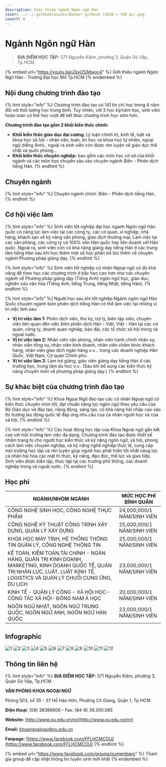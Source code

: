 ```yaml
---
description: Giới thiệu ngành Ngôn ngữ Hàn
cover: ../../.gitbook/assets/Banner gitbook (3420 × 750 px).png
coverY: 0
---
```


# Ngành Ngôn ngữ Hàn

> **ĐỊA ĐIỂM HỌC TẬP:** 371 Nguyễn Kiệm, phường 3, Quận Gò Vấp, Tp.HCM.

{% embed url="https://youtu.be/JQvj2GMwoc4" %}
Giới thiệu ngành Ngôn Ngữ Hàn - Trường Đại học Mở Tp.HCM
{% endembed %}

## Nội dung chương trình đào tạo

{% hint style="info" %}
Chương trình đào tạo có 141 tín chỉ học trong 4 năm đối với thời lượng học trung bình. Tuy nhiên, với 3 học kỳ/năm học, sinh viên hoàn toàn có thể học vượt để kết thúc chương trình học sớm hơn.

**Chương trình đào tạo gồm 2 khối kiến thức chính:**

* **Khối kiến thức giáo dục đại cương**: Lý luận chính trị, kinh tế, luật và khoa học xã hội – nhân văn; toán, tin học và khoa học tự nhiên, ngoại ngữ (tiếng Anh)., ngoài ra sinh viên còn được rèn luyện về giáo dục thể chất và quốc phòng…
* **Khối kiến thức chuyên nghiệp:** bao gồm các môn học cơ sở của khối ngành và các môn học chuyên sâu vào chuyên ngành Biên - Phiên dịch tiếng Hàn.
{% endhint %}

## Chuyên ngành

{% hint style="info" %}
Chuyên ngành chính: Biên - Phiên dịch tiếng Hàn.
{% endhint %}

## Cơ hội việc làm

{% hint style="info" %}
Sinh viên tốt nghiệp đại học ngành Ngôn ngữ Hàn quốc có năng lực làm việc tại các công ty, các cơ quan, xí nghiệp, nhà hàng, khách sạn về kỹ năng văn phòng, giao dịch thương mại; Làm việc tại các văn phòng, các công ty có 100% vốn Hàn quốc hay liên doanh với Hàn quốc. Ngoài ra, sinh viên còn có khả năng giảng dạy tiếng Hàn ở các trung tâm tiếng Hàn sau khi học thêm một số học phần bổ túc thêm về chuyên ngành Phương pháp giảng dạy.
{% endhint %}

{% hint style="info" %}
Sinh viên tốt nghiệp cử nhân Ngoại ngữ có đủ khả năng để theo học các chương trình ở bậc học cao hơn như các chuyên ngành về Phương pháp giảng dạy (Tiếng Anh) ngôn ngữ học, giáo dục, nghiên cứu văn hóa (Tiếng Anh, tiếng Trung, tiếng Nhật, tiếng Hàn).
{% endhint %}

{% hint style="info" %}
Người học sau khi tốt nghiệp Ngành ngôn ngữ Hàn Quốc chuyên ngành biên phiên dịch tiếng Hàn có thể làm việc tại những vị trí việc làm sau:

* **Vị trí việc làm 1:** Phiên dịch viên, thư ký, trợ lý, biên tập viên, chuyên viên liên quan đến việc biên phiên dịch Hàn - Việt, Việt - Hàn tại các cơ quan, công ty, doanh quan nghiệp, báo đài, các tổ chức xã hội trong và ngoài nước.
* **Vị trí việc làm 2:** Nhân viên văn phòng, nhân viên hành chính nhân sự, nhân viên tổng vụ, nhân viên kinh doanh, nhân viên chăm khóc khách hàng, nhân viên giao dịch ngân hàng v.v... trong các doanh nghiệp Hàn Quốc, Việt Nam, Cơ quan Chính phủ.
* **Vị trí việc làm 3:** Làm trợ giảng, giáo viên giảng dạy tiếng Hàn ở các trường học, trung tâm du học v.v.. (Sau khi bổ sung các kiến thức kỹ năng chuyên môn về phương pháp giảng dạy.)
{% endhint %}

## Sự khác biệt của chương trình đào tạo

{% hint style="info" %}
Khoa Ngọai Ngữ đào tạo các cử nhân Ngoại ngữ có kiến thức chuyên môn tốt, đạt chuẩn năng lực ngôn ngữ theo yêu cầu của Bộ Giáo dục và đào tạo, năng động, sáng tạo, có khả năng hội nhập cao vào thị trường lao động quốc tế đáp ứng nhu cầu của cá nhân người học và của xã hội.
{% endhint %}

{% hint style="info" %}
Các hoạt động học tập của Khoa Ngoại ngữ gắn kết cao với môi trường làm việc đa dạng. Chương trình đào tạo được thiết kế nhằm trang bị cho người học kiến thức và kỹ năng ngôn ngữ, xã hội, phong cách làm việc chuyên nghiệp, và kỹ năng nghề nghiệp thực tế, cung cấp môi trường học tập và rèn luyện giúp người học phát triển tốt nhất năng lực cá nhân hài hòa các mặt tri thức, kỹ năng, đạo đức, thể lực và giao tiếp. Sinh viên được kiến tập, thực tập tại các trường phổ thông, các doanh nghiệp trong và ngoài nước.
{% endhint %}

## Học phí

| NGÀNH/NHÓM NGÀNH                                                                                                                                                                  | MỨC HỌC PHÍ BÌNH QUÂN      |
| --------------------------------------------------------------------------------------------------------------------------------------------------------------------------------- | -------------------------- |
| CÔNG NGHỆ SINH HỌC, CÔNG NGHỆ THỰC PHẨM                                                                                                                                           | 24,000,000/1 NĂM/SINH VIÊN |
| CÔNG NGHỆ KỸ THUẬT CÔNG TRÌNH XÂY DỰNG, QUẢN LÝ XÂY DỰNG                                                                                                                          | 25,000,000/1 NĂM/SINH VIÊN |
| KHOA HỌC MÁY TÍNH, HỆ THỐNG THÔNG TIN QUẢN LÝ, CÔNG NGHỆ THÔNG TIN                                                                                                                | 25,000,000/1 NĂM/SINH VIÊN |
| KẾ TOÁN, KIỂM TOÁN,TÀI CHÍNH - NGÂN HÀNG, QUẢN TRỊ KINH DOANH, MARKETING, KINH DOANH QUỐC TẾ, QUẢN TRỊ NHÂN LỰC, LUẬT, LUẬT KINH TẾ, LOGISTICS VÀ QUẢN LÝ CHUỖI CUNG ỨNG, DU LỊCH | 23,000,000/1 NĂM/SINH VIÊN |
| KINH TẾ - QUẢN LÝ CÔNG - XÃ HỘI HỌC- CÔNG TÁC XÃ HỘI- ĐÔNG NAM Á HỌC                                                                                                              | 20,000,000/1 NĂM/SINH VIÊN |
| NGÔN NGỮ NHẬT, NGÔN NGỮ TRUNG QUỐC, NGÔN NGỮ ANH, NGÔN NGỮ HÀN QUỐC                                                                                                               | 23,000,000/1 NĂM/SINH VIÊN |

## Infographic

![1](<../../.gitbook/assets/1 - tiêu đề (3).png>) ![2](<../../.gitbook/assets/2 - giới thiệu chung (8).png>) ![3](<../../.gitbook/assets/3 - việc làm (3).png>) ![4](<../../.gitbook/assets/4 - CƠ HỘI VIỆC LÀM (1).png>) ![5](<../../.gitbook/assets/5 - CƠ HỘI VIỆC LÀM (1).png>) ![6](<../../.gitbook/assets/6 - định hướng đào tạo (1).png>) ![7](<../../.gitbook/assets/7 - định hướng đào tạo (1).png>) ![8](<../../.gitbook/assets/8 - chương trình đào tạo.png>) ![9](<../../.gitbook/assets/9 - nd ctdt (2).png>) ![10](<../../.gitbook/assets/11 - học phí.png>) ![11](<../../.gitbook/assets/12 - học phí (4).png>) ![12](<../../.gitbook/assets/13 - liên hệ.png>)

## Thông tin liên hệ

{% hint style="info" %}
**ĐỊA ĐIỂM HỌC TẬP:** 371 Nguyễn Kiệm, phường 3, Quận Gò Vấp, Tp.HCM.

**VĂN PHÒNG KHOA NGOẠI NGỮ**

Phòng 503, số 35 - 37 Hồ Hảo Hớn, Phường Cô Giang, Quận 1, Tp.HCM

**Điện thoại:** (08) 38386606 - Fax: (84-8) 39.300.085

**Website:** [http://www.ou.edu.vn/nn](http://www.ou.edu.vn/nn)

**Email:** khoangoaingu@ou.edu.vn

**Fanpage:** [https://www.facebook.com/FFLHCMCOU](https://www.facebook.com/FFLHCMCOU)
{% endhint %}

{% embed url="https://www.facebook.com/groups/oumembers" %}
Tham gia group để cập nhật thông tin tuyển sinh mới nhất
{% endembed %}
